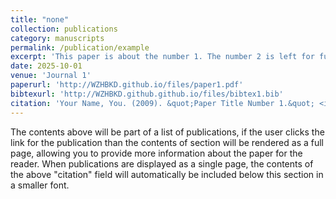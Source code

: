 ```yaml
---
title: "none"
collection: publications
category: manuscripts
permalink: /publication/example
excerpt: 'This paper is about the number 1. The number 2 is left for future work.'
date: 2025-10-01
venue: 'Journal 1'
paperurl: 'http://WZHBKD.github.io/files/paper1.pdf'
bibtexurl: 'http://WZHBKD.github.github.io/files/bibtex1.bib'
citation: 'Your Name, You. (2009). &quot;Paper Title Number 1.&quot; <i>Journal 1</i>. 1(1).'
---
```

The contents above will be part of a list of publications, if the user clicks the link for the publication than the contents of section will be rendered as a full page, allowing you to provide more information about the paper for the reader. When publications are displayed as a single page, the contents of the above "citation" field will automatically be included below this section in a smaller font.
